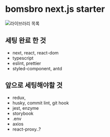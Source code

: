 # bomsbro next.js starter

![라이브러리 목록](https://user-images.githubusercontent.com/50619560/139401702-55d090a8-33bd-4269-a639-7370a4c7a01c.png)

## 세팅 완료 한 것
- next, react, react-dom
- typescript
- eslint, prettier
- styled-component, antd

## 앞으로 세팅해야할 것
- redux, 
- husky, commit lint, git hook
- jest, enzyme
- storybook
- .env
- axios
- react-proxy..?

